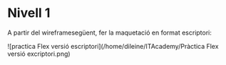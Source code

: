 # Nivell 1

A partir del wireframesegüent, fer la maquetació en format escriptori:

![practica Flex versió escriptori](/home/dileine/ITAcademy/Pràctica Flex versió excriptori.png)
